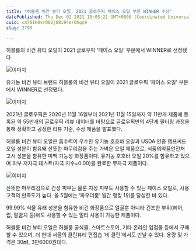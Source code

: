 ```yaml
---
title: "허블룸 비건 뷰티 오일, 2021 글로우픽 페이스 오일 부문 WINNER 수상"
datePublished: Thu Dec 02 2021 10:05:21 GMT+0000 (Coordinated Universal Time)
cuid: cm701k0vr002j08i94er0hqn9
slug: 2790

---
```



허블룸의 비건 뷰티 오일이 2021 글로우픽 '페이스 오일' 부문에서 WINNER로 선정됐다

![이미지](https://cdn.hashnode.com/res/hashnode/image/upload/v1739251693386/04591e8e-5133-4298-97ce-a7c3f93c9bc2.jpeg)

유기농 비건 뷰티 브랜드 허블룸의 비건 뷰티 오일이 2021 글로우픽 '페이스 오일' 부문에서 WINNER로 선정됐다.

![이미지](https://cdn.hashnode.com/res/hashnode/image/upload/v1739251696113/2ca9b07c-4e30-4be6-966f-1bbcb01bffc2.jpeg)

2021년 글로우픽은 2020년 11월 16일부터 2021년 11월 15일까지 약 11만개 제품에 등록된 약 55만개의 글로우픽 리뷰 데이터를 바탕으로 글로우픽만의 4단계 필터링 과정을 통해 정확하고 공정한 리뷰 기준, 수상 제품을 발표했다.

허블룸 비건 뷰티 오일은 흡수력이 우수한 유기농 호호바 오일과 USDA 인증 햄프씨드 오일 성분이 함유돼 산뜻한 마무리감을 주는 가벼운 오일 제품으로, 식품의약품안전처 고시 성분을 함유한 미백 기능성 화장품이다. 유기농 호호바 오일 20%를 함유하고 있으며 피부 저자극 테스트(자극 지수=0.00)를 완료한 무자극 제품이다.

![이미지](https://cdn.hashnode.com/res/hashnode/image/upload/v1739251698308/d5f77953-f0da-41d4-88bc-5176783da49c.jpeg)

산뜻한 마무리감으로 건성 피부는 물론 지성 피부도 사용할 수 있는 페이스 오일로, 사용 고객의 만족도가 높다. 올 5월에는 ‘파우더룸’ 월간 랭킹 1위를 달성한 바 있다.

99.99% 식물 유래 성분을 함유한 비건 화장품으로 얼굴뿐 아니라 건조한 부위(헤어, 립, 팔꿈치 등)에도 사용할 수 있는 멀티 사용이 가능한 제품이다.

허블룸 비건 뷰티 오일은 허블룸 공식몰, 스마트스토어, 기타 온라인 입점몰 등에서 구매할 수 있으며, 더 현대 서울의 클린뷰티 편집숍 ‘비 클린’에서도 만날 수 있다. 용량 및 가격은 30㎖, 3만6000원대다.